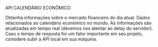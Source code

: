 API CALENDÁRIO ECONÔMICO

Obtenha informações sobre o mercado financeiro do dia atual. Dados relacionados ao calendário econômico no mundo.
As informações são atualizadas em tempo real (devemos nos atentar ao delay do servidor). Caso o tempo de resposta 
for um fator importante em seu projeto, considere subir a API local em sua máquina.

